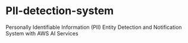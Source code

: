 # PII-detection-system
Personally Identifiable Information (PII) Entity Detection and Notification System with AWS AI Services
